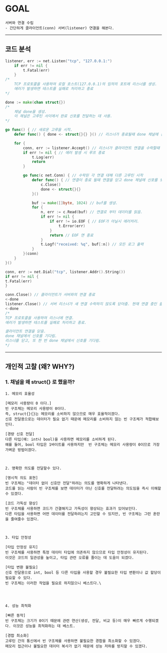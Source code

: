 # GOAL
```text
서버와 연결 수립
- 간단하게 클라이언트(conn) 서버(listener) 연결을 해본다.
```

---

## 코드 분석
```go
listener, err := net.Listen("tcp", "127.0.0.1:")
	if err != nil {
		t.Fatal(err)
	}
/*
    TCP 프로토콜을 사용하여 로컬 호스트(127.0.0.1)의 임의의 포트에 리스너를 생성. 
    에러가 발생하면 테스트를 실패로 처리하고 종료
*/
```

```go
done := make(chan struct{})
/*
    채널 done을 생성.
    이 채널은 고루틴 사이에서 완료 신호를 전달하는 데 사용.
*/
```

```go
go func() { // 새로운 고루을 시작.
    defer func() { done <- struct{}{} }() // 리스너가 종료될때 done 채널에 신호를 보내기 위해 defer 처리

    for {
        conn, err := listener.Accept() // 리스너가 클라이언트 연결을 수락할때 까지 대기
        if err != nil { // 에러 발생 시 루프 종료
            t.Log(err)
            return
        }

        go func(c net.Conn) { // 수락된 각 연결 대해 다른 고루틴 시작
            defer func() { // 연결이 종료 될때 연결을 닫고 done 채널에 신호를 보냄
                c.Close()
                done <- struct{}{}
            }()

            buf := make([]byte, 1024) // buf를 생성.
            for {
                n, err := c.Read(buf) // 연결로 부터 데이터를 읽음.
                if err != nil {
                    if err != io.EOF { // EOF가 아닐시 에러처리.
                        t.Error(err)
                    }
                    return // EOF 면 종료
                }
                t.Logf("received: %q", buf[:n]) // 모든 로그 출력
            }
        }(conn)
    }
}()
```

```go
conn, err := net.Dial("tcp", listener.Addr().String())
if err != nil {
t.Fatal(err)
}

conn.Close() // 클라이언트가 서버와의 연결 종료
<-done
listener.Close() // 서버 리스너가 새 연결 수락하지 않도록 닫아줌. 현재 연결 중인 클라이언트는 계속 처리되지만 추가 연결은 되지 않음.
<-done
/*
TCP 프로토콜을 사용하여 리스너에 연결.
에러가 발생하면 테스트를 실패로 처리하고 종료.

클라이언트 연결을 닫음.
done 채널에서 신호를 기다림.
리스너를 닫고, 또 한 번 done 채널에서 신호를 기다림.
*/
```

---

## 개인적 고찰 (왜? WHY?)

### 1. 채널을 왜 struct{} 로 했을까?
    1. 메모리 효율성
    
    [메모리 사용량이 0 이다.]
    빈 구조체는 메모리 사용량이 0이다.
    즉, struct{}{}는 메모리를 소비하지 않으므로 매우 효율적이겠다.
    신호 전달용으로는 데이터가 필요 없기 때문에 메모리를 소비하지 않는 빈 구조체가 적합해보인다.

    [경량 신호 전달]
    다른 타입(예: int나 bool)을 사용하면 메모리를 소비하게 된다.
    예를 들어, bool 타입은 1바이트를 사용하지만  빈 구조체는 메모리 사용량이 0이므로 가장 가벼운 방법이겠다.

    
    
    2. 명확한 의도를 전달할수 있다.
    
    [명시적 의도 표현]
    빈 구조체는 "데이터 없이 신호만 전달"하려는 의도를 명확하게 나타낸다.
    코드를 읽는 사람이 빈 구조체를 보면 데이터가 아닌 신호를 전달하려는 의도임을 즉시 이해할 수 있겠다.

    [코드 가독성 향상]
    빈 구조체를 사용하면 코드가 간결해지고 가독성이 향상되는 효과가 있어보인다.
    다른 타입을 사용하면 어떤 데이터를 전달하려는지 고민할 수 있지만, 빈 구조체는 그런 혼란을 줄여줄수 있겠다.

    
    
    3. 타입 안정성
    
    [타입 안정성 유지]
    빈 구조체를 사용하면 특정 데이터 타입에 의존하지 않으므로 타입 안정성이 유지된다.
    이것은 코드의 일관성을 높이고, 타입 관련 오류를 줄이는 데 도움이 되겠다.

    [타입 변환 불필요]
    신호 전달용으로 int, bool 등 다른 타입을 사용할 경우 불필요한 타입 변환이나 값 할당이 필요할 수 있다.
    빈 구조체는 이러한 작업을 필요로 하지않으니 베스트다.\

    
    
    
    4. 성능 최적화
    
    [빠른 동작]
    빈 구조체는 크기가 0이기 때문에 관련 연산(생성, 전달, 비교 등)이 매우 빠르게 수행되곘다. 이것은 성능을 최적화하는 데 베스트.
    
    [경합 최소화]
    고루틴 간의 통신에서 빈 구조체를 사용하면 불필요한 경합을 최소화할 수 있겠다.
    메모리 접근이나 불필요한 데이터 복사가 없기 때문에 성능 저하를 방지할 수 있겠다.

    